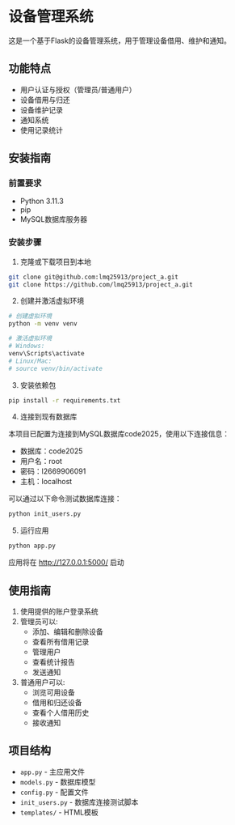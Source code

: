 # 设备管理系统

这是一个基于Flask的设备管理系统，用于管理设备借用、维护和通知。

## 功能特点

- 用户认证与授权（管理员/普通用户）
- 设备借用与归还
- 设备维护记录
- 通知系统
- 使用记录统计

## 安装指南

### 前置要求

- Python 3.11.3
- pip
- MySQL数据库服务器

### 安装步骤

1. 克隆或下载项目到本地

```bash
git clone git@github.com:lmq25913/project_a.git
git clone https://github.com/lmq25913/project_a.git
```

2. 创建并激活虚拟环境

```bash
# 创建虚拟环境
python -m venv venv

# 激活虚拟环境
# Windows:
venv\Scripts\activate
# Linux/Mac:
# source venv/bin/activate
```

3. 安装依赖包

```bash
pip install -r requirements.txt
```

4. 连接到现有数据库

本项目已配置为连接到MySQL数据库code2025，使用以下连接信息：
- 数据库：code2025
- 用户名：root
- 密码：l2669906091
- 主机：localhost

可以通过以下命令测试数据库连接：

```bash
python init_users.py
```

5. 运行应用

```bash
python app.py
```

应用将在 http://127.0.0.1:5000/ 启动

## 使用指南

1. 使用提供的账户登录系统
2. 管理员可以:
   - 添加、编辑和删除设备
   - 查看所有借用记录
   - 管理用户
   - 查看统计报告
   - 发送通知
3. 普通用户可以:
   - 浏览可用设备
   - 借用和归还设备
   - 查看个人借用历史
   - 接收通知

## 项目结构

- `app.py` - 主应用文件
- `models.py` - 数据库模型
- `config.py` - 配置文件
- `init_users.py` - 数据库连接测试脚本
- `templates/` - HTML模板 